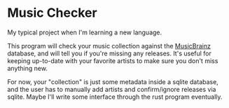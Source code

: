 # Music Checker

My typical project when I'm learning a new language.

This program will check your music collection against the [MusicBrainz](https://musicbrainz.org/) database, and will tell you if you're missing any releases. It's useful for keeping up-to-date with your favorite artists to make sure you don't miss anything new.

For now, your "collection" is just some metadata inside a sqlite database, and the user has to manually add artists and confirm/ignore releases via sqlite. Maybe I'll write some interface through the rust program eventually.

